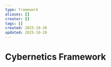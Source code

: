 ```yaml
---
type: framework
aliases: []
creator: []
tags: []
created: 2025-10-20
updated: 2025-10-20
---
```


# Cybernetics Framework


